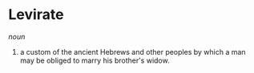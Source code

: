 # Levirate

*noun*

1. a custom of the ancient Hebrews and other peoples by which a man may be obliged to marry his brother's widow.
